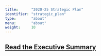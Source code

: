 ```yaml
---
title:      "2020-25 Strategic Plan"
identifier: "strategic_plan"
type:       "about"
menu:       "about"
weight:     10
---
```


## [Read the Executive Summary](https://nationalnewplaynetwork013-my.sharepoint.com/:b:/g/personal/admin_nnpn_org/Ebaz9F7MZjdJohAKVWwJc7UBPzXaFcZK-0UBxdvDFEWVzA?e=8MUS2f)
